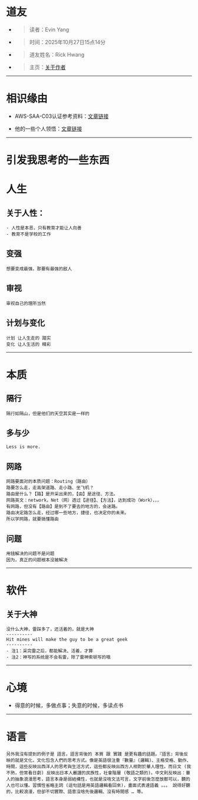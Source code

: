 # 道友
- >读者：Evin Yang
- >时间：2025年10月27日15点14分
- >道友姓名：Rick Hwang
- >主页：[关于作者](https://rickhw.github.io/2017/12/29/About/About-Author/)
---
# 相识缘由
- AWS-SAA-C03认证参考资料：[文章链接](https://rickhw.github.io/2016/04/22/AWS/AWS-Certified-Solutions-Architect_Associate/)

- 他的一些个人领悟：[文章链接](https://rickhw.github.io/2017/12/02/About/Epiphany/)
---
# 引发我思考的一些东西
# 人生
## 关于人性：
```
- 人性是本恶，只有教育才能让人向善
- 教育不是学校的工作
```
## 变强
```
想要变成最强，那要有最强的敌人
```
## 审视
```
审视自己的理所当然
```
## 计划与变化
```
计划 让人生走的 踏实
变化 让人生活的 精彩
```
---
# 本质
## 隔行
```
隔行如隔山，但是他们的天空其实是一样的
```
## 多与少
```
Less is more.
```
## 网路
```
网路要面对的本质问题：Routing（路由）
路要怎么走，走高架道路、走小路、坐飞机？
路由是什么？【路】是开采出来的，【由】是途径、方法。
网路英文：network，Net（网）透过【途径】、【方法】，达到成功（Work），，，
有网路，但没有【路由】是到不了要去的地方的，会迷路。
路由决定路怎么走，经过哪一些地方，捷径，也决定你的未来。
所以学网路，就要搞懂路由
```
## 问题
```
用钱解决的问题不是问题
因为，真正的问题根本没被解决
```
---
# 软件
## 关于大神
```
没什么大神，雷踩多了，还活着的，就是大神
----------
Hit mines will make the guy to be a great geek
----------
- 注1：采完雷之后，都能解决、活着，才算
- 注2：神写的系统是不会有雷，除了雷神索顿写的哦
```
---
# 心境
- 得意的时候，多做点事；失意的时候，多读点书
---
# 语言
```
另外我沒有提到的例子是 語言。語言背後的 本質 跟 實踐 是更有趣的話題。『語言』背後反映的就是文化，文化包含人們的思考方式。像是英語很注重『數量』(邏輯)、主格受格、動作、時間，這些反映出西洋人的思考與生活方式，這些都反映出西方人相對於華人理性。而日文 (我不熟，但常看日劇) 反映出日本人嚴謹的民族性，社會階層 (敬語之類的)。中文則反映出：華人的抽象浪漫思考，語言本身是弱結構性，也就是沒啥文法可言，文字前後怎麼放都可以，聽的人也可以懂。習慣性省略主詞 (這句話是用英語邏輯看回來)，畫面式表達語義 。。。 說得好聽的，比較浪漫，但卻不切實際、語意沒啥先後邏輯、沒有時間感 … 等。
```

